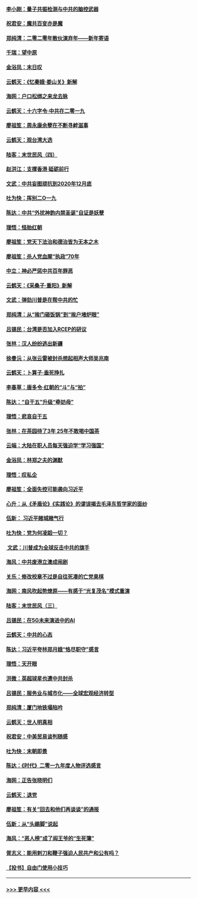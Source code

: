 #### [李小刚：量子共振检测与中共的脑控武器](../pages/nsc993/n11754518.md?t=12301844) 
#### [祝君安：魔共百变亦是魔](../pages/nsc993/n11754469.md?t=12301844) 
#### [郑纯清：二零二零年散伙演弃年——新年寄语](../pages/nsc993/n11754195.md?t=12301844) 
#### [千瑞：望中原](../pages/nsc993/n11754159.md?t=12301844) 
#### [金浴凤：末日叹](../pages/nsc993/n11752359.md?t=12301844) 
#### [云鹤天：《忆秦娥‧娄山关》新解](../pages/nsc993/n11752348.md?t=12301844) 
#### [海网：户口松绑之来龙去脉](../pages/nsc993/n11752328.md?t=12301844) 
#### [云鹤天：十六字令‧中共在二零一九](../pages/nsc993/n11752305.md?t=12301844) 
#### [廖祖笙：周永康余孽在不断寻衅滋事](../pages/nsc993/n11751013.md?t=12301844) 
#### [云鹤天：观台湾大选](../pages/nsc993/n11751007.md?t=12301844) 
#### [陆客：末世民风（四）](../pages/nsc993/n11749203.md?t=12301844) 
#### [赵洪江：支撑香港 砥砺前行](../pages/nsc993/n11748482.md?t=12301844) 
#### [文武：中共妄图顽抗到2020年12月底](../pages/nsc993/n11748446.md?t=12301844) 
#### [吐为快：挥别二O一九](../pages/nsc993/n11748411.md?t=12301844) 
#### [陈达：中共“外扰神韵内禁圣诞”自证是妖孽](../pages/nsc993/n11748226.md?t=12301844) 
#### [理悟：怪胎红朝](../pages/nsc993/n11748206.md?t=12301844) 
#### [廖祖笙：党天下法治和德治皆为无本之木](../pages/nsc993/n11748135.md?t=12301844) 
#### [廖祖笙：杀人党血腥“执政”70年](../pages/nsc993/n11745144.md?t=12301844) 
#### [中立：神必严惩中共百年罪恶](../pages/nsc993/n11744970.md?t=12301844) 
#### [云鹤天：《采桑子‧重阳》新解](../pages/nsc993/n11744948.md?t=12301844) 
#### [文武：弹劾川普是在帮中共的忙](../pages/nsc993/n11744758.md?t=12301844) 
#### [郑纯清：从“挨门砸饭锅”到“挨户堵炉眼”](../pages/nsc993/n11744745.md?t=12301844) 
#### [吕锡民：台湾是否加入RCEP的研议](../pages/nsc993/n11744701.md?t=12301844) 
#### [张林：汉人纷纷逃出新疆](../pages/nsc993/n11743530.md?t=12301844) 
#### [徐曼沅：从张云雷被封杀想起相声大师吴兆南](../pages/nsc993/n11741816.md?t=12301844) 
#### [云鹤天：卜算子‧垂死挣扎](../pages/nsc993/n11739956.md?t=12301844) 
#### [李春草：唐多令‧红朝的“斗”与“拍”](../pages/nsc993/n11739830.md?t=12301844) 
#### [陈达：“自干五”升级“牵妨母”](../pages/nsc993/n11739724.md?t=12301844) 
#### [理悟：悲哀自干五](../pages/nsc993/n11739547.md?t=12301844) 
#### [张林：在茶园待了3年 25年不敢喝中国茶](../pages/nsc993/n11739240.md?t=12301844) 
#### [云端：大陆在职人员每天强迫学“学习强国”](../pages/nsc993/n11738735.md?t=12301844) 
#### [金浴凤：林郑之夫的渊默](../pages/nsc993/n11737735.md?t=12301844) 
#### [理悟：叹私企](../pages/nsc993/n11737715.md?t=12301844) 
#### [廖祖笙：全面失控可能袭向习近平](../pages/nsc993/n11737704.md?t=12301844) 
#### [心升：从《矛盾论》《实践论》的谬误揭去毛泽东哲学家的面纱](../pages/nsc993/n11736962.md?t=12301844) 
#### [伍新： 习近平赌城赌气行](../pages/nsc993/n11736929.md?t=12301844) 
#### [吐为快：党为何凌蹈一切？](../pages/nsc993/n11736915.md?t=12301844) 
#### [ 文武：川普成为全球反击中共的旗手](../pages/nsc993/n11736882.md?t=12301844) 
#### [海风：中共废港立澳成闹剧](../pages/nsc993/n11735857.md?t=12301844) 
#### [关乐：修改校章不过是自往死凑的亡党臭棋](../pages/nsc993/n11735097.md?t=12301844) 
#### [海网：南风吹起势燎原——有感于“光复茂名”模式重演](../pages/nsc993/n11732308.md?t=12301844) 
#### [陆客：末世民风（三）](../pages/nsc993/n11732211.md?t=12301844) 
#### [吕锡民：在5G未来演进中的AI](../pages/nsc993/n11730010.md?t=12301844) 
#### [云鹤天：中共的心态](../pages/nsc993/n11729906.md?t=12301844) 
#### [陈达：习近平夸林郑月娥“恪尽职守”感言](../pages/nsc993/n11729881.md?t=12301844) 
#### [理悟：天开眼](../pages/nsc993/n11729699.md?t=12301844) 
#### [洪微：英超球星也遭中共封杀](../pages/nsc993/n11727243.md?t=12301844) 
#### [吕锡民：服务业与城市化——全球宏观经济转型](../pages/nsc993/n11725845.md?t=12301844) 
#### [郑纯清：厦门地铁塌陷吟](../pages/nsc993/n11725813.md?t=12301844) 
#### [云鹤天：世人明真相](../pages/nsc993/n11725621.md?t=12301844) 
#### [祝君安：中美贸易谈判随感](../pages/nsc993/n11725609.md?t=12301844) 
#### [吐为快：末朝即景](../pages/nsc993/n11723365.md?t=12301844) 
#### [陈达：《时代》二零一九年度人物评选感言](../pages/nsc993/n11723337.md?t=12301844) 
#### [海网：正告张晓明们](../pages/nsc993/n11723228.md?t=12301844) 
#### [云鹤天：退党](../pages/nsc993/n11723056.md?t=12301844) 
#### [廖祖笙：有关“回去和他们再谈谈”的通报](../pages/nsc993/n11722442.md?t=12301844) 
#### [伍新：从“头踢脚”说起](../pages/nsc993/n11722429.md?t=12301844) 
#### [海风：“恶人榜”成了阎王爷的“生死簿”](../pages/nsc993/n11722272.md?t=12301844) 
#### [胥志义：能用剌刀和鞭子强迫人民共产和公有吗？](../pages/nsc993/n11720569.md?t=12301844) 
#### [【投书】自由门使用小技巧](../pages/nsc993/n11720180.md?t=12301844) 

----
#### [ >>> 更早内容 <<< ](../indexes/nsc993-earlier.md)
